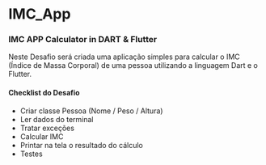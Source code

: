 # IMC_App
### IMC APP Calculator in DART &amp; Flutter

Neste Desafio será criada uma aplicação simples para calcular o IMC (Índice de Massa Corporal) de uma pessoa utilizando a linguagem Dart e o Flutter. 

#### Checklist do Desafio
- Criar classe Pessoa (Nome / Peso / Altura)​
- Ler dados do terminal​
- Tratar exceções​
- Calcular IMC ​
- Printar na tela o resultado do cálculo​
- Testes​
